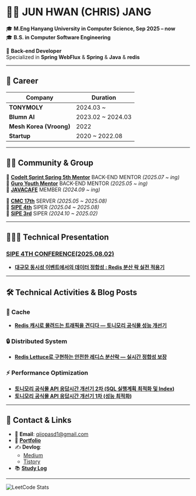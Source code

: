 # 👨‍💻 JUN HWAN (CHRIS) JANG

🎓 **M.Eng Hanyang University in Computer Science, Sep 2025 – now**   
🎓 **B.S. in Computer Software Engineering**

💼 **Back-end Developer**  
Specialized in **Spring WebFlux** & **Spring** & **Java** & **redis**

---

## 💼 Career

| Company        | Duration         |
|----------------|------------------|
| **TONYMOLY**   | 2024.03 ~        |
| **Blumn AI**   | 2023.02 ~ 2024.03|
| **Mesh Korea (Vroong)** | 2022           |
| **Startup**    | 2020 ~ 2022.08      |

---

## 🧑‍💻 Community & Group

🔗 [**CodeIt Sprint Spring 5th Mentor**](https://sprint.codeit.kr/track/backend-spring?utm_source=boottent_paid&utm_medium=display&utm_content=spring&) BACK-END MENTOR *(2025.07 ~ ing)* <br/>
🔗 [**Guro Youth Mentor**](https://www.guro.go.kr/www/selectBbsNttView.do?bbsNo=662&nttNo=218118&&pageUnit=10&searchCnd=SJ&searchKrwd=%EC%B2%AD%EB%85%84&key=1790&pageIndex=1) BACK-END MENTOR *(2025.05 ~ ing)* <br/>
🔗 [**JAVACAFE**](https://phantom-sycamore-adc.notion.site/6b9f59a73665403fb49e767a399314e5) MEMBER *(2024.09 ~ ing)* <br/>

🔗 [**CMC 17th**](https://cmc.makeus.in/) SERVER *(2025.05 ~ 2025.08)* <br/>
🔗 [**SIPE 4th**](https://sipe.team/) SIPER *(2025.04 ~ 2025.08)* <br/>
🔗 [**SIPE 3rd**](https://sipe.team/) SIPER *(2024.10 ~ 2025.02)* <br/>

---
## 👨🏼‍💼 Technical Presentation
### [**SIPE 4TH CONFERENCE**(2025.08.02)](https://4th-sadamcon.sipe.team/) 
- [**대규모 동시성 이벤트에서의 데이터 정합성 : Redis 분산 락 실전 적용기**](https://sipe.team/)

---
## 🛠️ Technical Activities & Blog Posts

### 📀 Cache
- [**Redis 캐시로 몰려드는 트래픽을 견디다 — 토니모리 공식몰 성능 개선기**](https://tonymoly-tech.medium.com/redis-cache-tonymoly-performance-c5a5e18ae83c)

### 🔒 Distributed System
- [**Redis Lettuce로 구현하는 안전한 레디스 분산락 — 실시간 정합성 보장**](https://tonymoly-tech.medium.com/redis-lettuce-distributed-lock-for-data-integrity-4bc5c8623f05)

### ⚡ Performance Optimization
- [**토니모리 공식몰 API 응답시간 개선기 2차 (SQL 실행계획 최적화 및 Index)**](https://tonymoly-tech.medium.com/tonymoly-api-query-optimization-ae84a4ca4f8b)
- [**토니모리 공식몰 API 응답시간 개선기 1차 (성능 최적화)**](https://chris-jang.medium.com/test-c0c0a158d72f)

---

## 🔗 Contact & Links

- 📧 **Email**: qiiopasd1@gmail.com  
- 📄 **[Portfolio](https://flawless-plough-56d.notion.site/_-6689449778ef47fc99ab98c1a974d998)**  
- ✍️ **Devlog**:  
  - [Medium](https://chris-jang.medium.com/list/engineering-6507a77522cd)  
  - [Tistory](https://devlogofchris.tistory.com/)  
- 📚 **[Study Log](https://bit.ly/3uM0Vtg)**

---

![LeetCode Stats](https://leetcard.jacoblin.cool/itschrisjang?theme=nord&font=Krub)
